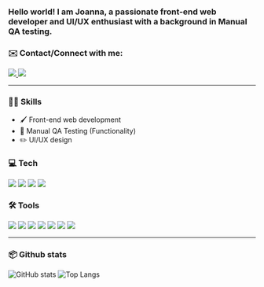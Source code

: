 ### Hello world! I am Joanna, a passionate front-end web developer and UI/UX enthusiast with a background in Manual QA testing.



### ✉️ Contact/Connect with me:
<a href="https://linkedin.com/in/joanna-recto" rel="nofollow"> <img src="https://img.shields.io/badge/LinkedIn-0077B5?style=for-the-badge&logo=linkedin&logoColor=whitee" /> <a/>
<a href="mailto:rectojoanna20@gmail.com" target=”_blank” rel="nofollow"><img src="https://img.shields.io/badge/Gmail-D14836?style=for-the-badge&logo=gmail&logoColor=white" /> <a/>


<hr> </hr>

### 💃🏻 Skills
- 🖌️ Front-end web development
- 🔎 Manual QA Testing (Functionality)
- ✏️ UI/UX design


### 💻 Tech
<div align="left">
<img src="https://img.shields.io/badge/HTML5-E34F26?style=for-the-badge&logo=html5&logoColor=white" />
<img src="https://img.shields.io/badge/CSS3-1572B6?style=for-the-badge&logo=css3&logoColor=white" />
<img src="https://img.shields.io/badge/JavaScript-323330?style=for-the-badge&logo=javascript&logoColor=F7DF1E"/>
<img src="https://img.shields.io/badge/React-20232A?style=for-the-badge&logo=react&logoColor=61DAFB" />

 ### 🛠️ Tools 
<img src="https://img.shields.io/badge/Visual_Studio_Code-0078D4?style=for-the-badge&logo=visual%20studio%20code&logoColor=white" />
<img src="https://img.shields.io/badge/GitHub-100000?style=for-the-badge&logo=github&logoColor=white" />
<img src="https://img.shields.io/badge/GIT-404040?style=for-the-badge&logo=git&logoColor=whit" />
<img src="https://img.shields.io/badge/Jira-0052CC?style=for-the-badge&logo=Jira&logoColor=white" />
<img src="https://img.shields.io/badge/Notion-191919?style=for-the-badge&logo=notion&logoColor=white" />
<img src="https://img.shields.io/badge/Figma-F24E1E?style=for-the-badge&logo=figma&logoColor=white" />
<img src="https://img.shields.io/badge/Canva-%2300C4CC.svg?&style=for-the-badge&logo=Canva&logoColor=white" />
</div>

<hr> </hr>

### 📦 Github stats 
![GitHub stats](https://github-readme-stats.vercel.app/api?username=joanna1004&show_icons=true&theme=transparent)
![Top Langs](https://github-readme-stats.vercel.app/api/top-langs/?username=joanna1004&layout=compact&theme=transparent)

